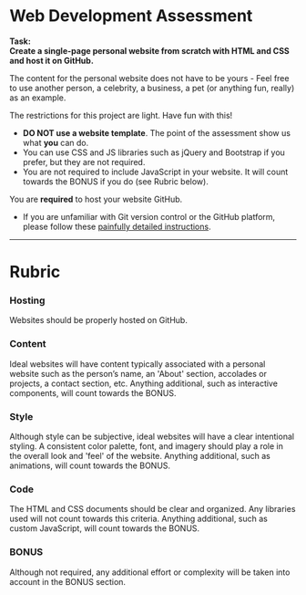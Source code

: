 # Web Development Assessment 

**Task: <br>Create a single-page personal website from scratch with HTML and CSS and host it on GitHub.**

The content for the personal website does not have to be yours - Feel free to use another person, a celebrity, a business, a pet (or anything fun, really) as an example.

The restrictions for this project are light. Have fun with this!
-  **DO NOT use a website template**. The point of the assessment show us what __you__ can do.
-  You can use CSS and JS libraries such as jQuery and Bootstrap if you prefer, but they are not required.
-  You are not required to include JavaScript in your website. It will count towards the BONUS if you do (see Rubric below).

You are **required** to host your website GitHub.  
-  If you are unfamiliar with Git version control or the GitHub platform, please follow these [painfully detailed instructions](https://docs.google.com/presentation/d/1Q5OhMybXsA-Rq4e3RpwoOrsDO1qjwJ4EQXT1DJDe3wY/edit?usp=sharing).

---
# Rubric
### Hosting
Websites should be properly hosted on GitHub.
### Content
Ideal websites will have content typically associated with a personal website such as the person’s name, an 'About' section, accolades or projects, a contact section, etc. Anything additional, such as interactive components, will count towards the BONUS.
### Style
Although style can be subjective, ideal websites will have a clear intentional styling. A consistent color palette, font, and imagery should play a role in the overall look and 'feel' of the website. Anything additional, such as animations, will count towards the BONUS.
### Code
The HTML and CSS documents should be clear and organized. Any libraries used will not count towards this criteria. Anything additional, such as custom JavaScript, will count towards the BONUS.
### BONUS
Although not required, any additional effort or complexity will be taken into account in the BONUS section. 
